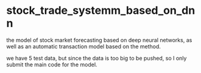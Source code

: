 # stock_trade_systemm_based_on_dnn

the model of stock market forecasting based on deep neural networks, as well as an automatic transaction model based on the method. 

we have 5 test data, but since the data is too big to be pushed, so I only submit the main code  for the model.
